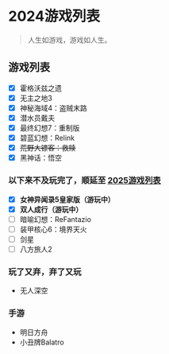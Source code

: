 # 2024游戏列表

> 人生如游戏，游戏如人生。

## 游戏列表

- [x] 霍格沃兹之遗
- [x] 无主之地3
- [x] 神秘海域4：盗贼末路
- [x] 潜水员戴夫
- [x] 最终幻想7：重制版
- [x] 碧蓝幻想：Relink
- [x] ~~荒野大镖客：救赎~~
- [x] 黑神话：悟空

### 以下来不及玩完了，顺延至 [2025游戏列表](./GameLife_2025.md)

- [x] **女神异闻录5皇家版（游玩中）**
- [x] **双人成行（游玩中）**
- [ ] 暗喻幻想：ReFantazio
- [ ] 装甲核心6：境界天火
- [ ] 剑星
- [ ] 八方旅人2

### 玩了又弃，弃了又玩

- 无人深空

### 手游

- 明日方舟
- 小丑牌Balatro
